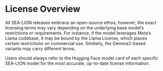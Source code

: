 # License Overview

All SEA-LION releases embrace an open-source ethos; however, the exact licensing terms may vary depending on the underlying base model’s restrictions or requirements. For instance, if the model leverages Meta’s Llama codebase, it may be bound by the Llama License, which places certain restrictions on commercial use. Similarly, the Gemma2-based variants may carry different terms.

Users should always refer to the Hugging Face model card of each specific SEA-LION model for the most accurate, up-to-date license information. 